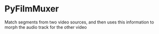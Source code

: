# PyFilmMuxer
Match segments from two video sources, and then uses this information to morph the audio track for the other video
